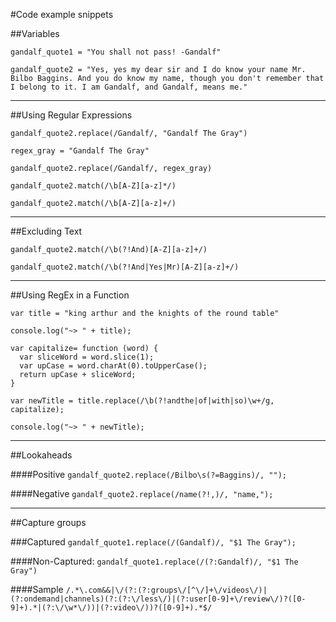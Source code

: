 #Code example snippets

##Variables 

```gandalf_quote1 = "You shall not pass! -Gandalf"```

```gandalf_quote2 = "Yes, yes my dear sir and I do know your name Mr. Bilbo Baggins. And you do know my name, though you don't remember that I belong to it. I am Gandalf, and Gandalf, means me."```

---------------------------

##Using Regular Expressions

```gandalf_quote2.replace(/Gandalf/, "Gandalf The Gray")```

`regex_gray = "Gandalf The Gray"`

`gandalf_quote2.replace(/Gandalf/, regex_gray)`

`gandalf_quote2.match(/\b[A-Z][a-z]*/)`

`gandalf_quote2.match(/\b[A-Z][a-z]+/)`

-----------------------------

##Excluding Text

`gandalf_quote2.match(/\b(?!And)[A-Z][a-z]+/)`

`gandalf_quote2.match(/\b(?!And|Yes|Mr)[A-Z][a-z]+/)`

------------------------------

##Using RegEx in a Function

    var title = "king arthur and the knights of the round table"
    
    console.log("~> " + title);
    
    var capitalize= function (word) {
      var sliceWord = word.slice(1);
      var upCase = word.charAt(0).toUpperCase();
      return upCase + sliceWord;
    }
    
    var newTitle = title.replace(/\b(?!andthe|of|with|so)\w+/g, capitalize);
    
    console.log("~> " + newTitle);

-------------------------------

##Lookaheads

####Positive
`gandalf_quote2.replace(/Bilbo\s(?=Baggins)/, "");`

####Negative
`gandalf_quote2.replace(/name(?!,)/, "name,");`

------------------------------

##Capture groups

###Captured
`gandalf_quote1.replace(/(Gandalf)/, "$1 The Gray");`

####Non-Captured:
`gandalf_quote1.replace(/(?:Gandalf)/, "$1 The Gray")`


####Sample
```/.*\.com&&|\/(?:(?:groups\/[^\/]+\/videos\/)|(?:ondemand|channels)(?:(?:\/less\/)|(?:user[0-9]+\/review\/)?([0-9]+).*|(?:\/\w*\/))|(?:video\/))?([0-9]+).*$/```

<!--End-->













